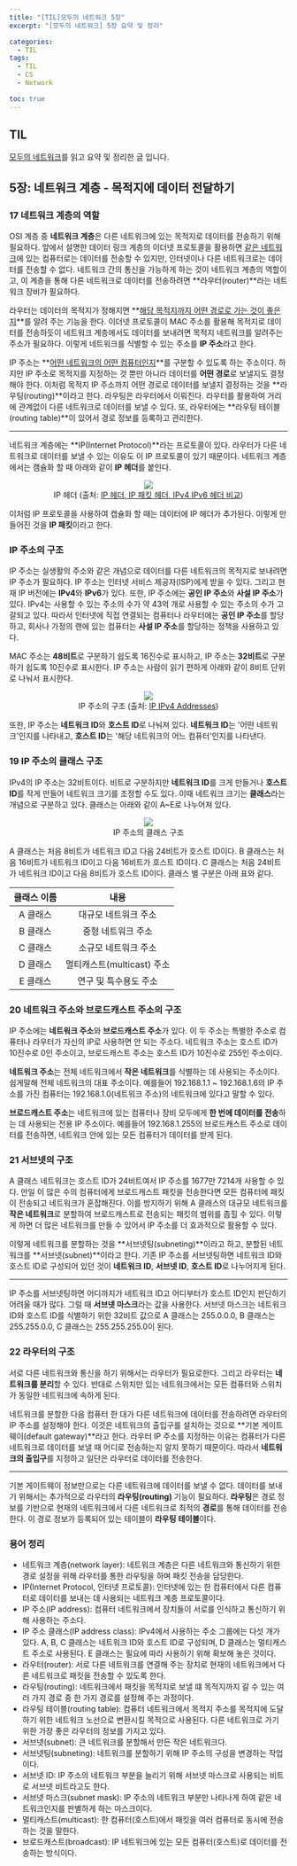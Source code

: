 ```yaml
---
title: "[TIL]모두의 네트워크 5장"
excerpt: "[모두의 네트워크] 5장 요약 및 정리"

categories:
  - TIL
tags:
  - TIL
  - CS
  - Network

toc: true
---
```


## TIL

[모두의 네트워크](http://www.kyobobook.co.kr/product/detailViewKor.laf?mallGb=KOR&ejkGb=KOR&barcode=9791160505030)를 읽고 요약 및 정리한 글 입니다.

## 5장: 네트워크 계층 - 목적지에 데이터 전달하기

### 17 네트워크 계층의 역할

OSI 계층 중 **네트워크 계층**은 다른 네트워크에 있는 목적지로 데이터를 전송하기 위해 필요하다. 앞에서 설명한 데이터 링크 계층의 이더넷 프로토콜을 활용하면 <u>같은 네트워크</u>에 있는 컴퓨터로는 데이터를 전송할 수 있지만, 인터넷이나 다른 네트워크로는 데이터를 전송할 수 없다. 네트워크 간의 통신을 가능하게 하는 것이 네트워크 계층의 역할이고, 이 계층을 통해 다른 네트워크로 데이터를 전송하려면 **라우터(router)**라는 네트워크 장비가 필요하다.

라우터는 데이터의 목적지가 정해지면 **<u>해당 목적지까지 어떤 경로로 가는 것이 좋은지</u>**를 알려 주는 기능을 한다. 이더넷 프로토콜이 MAC 주소를 활용해 목적지로 데이터를 전송하듯이 네트워크 계층에서도 데이터를 보내려면 목적지 네트워크를 알려주는 주소가 필요하다. 이렇게 네트워크를 식별할 수 있는 주소를 **IP 주소**라고 한다.

IP 주소는 **<u>어떤 네트워크의 어떤 컴퓨터인지</u>**를 구분할 수 있도록 하는 주소이다. 하지만 IP 주소로 목적지를 지정하는 것 뿐만 아니라 데이터를 **어떤 경로**로 보낼지도 결정해야 한다. 이처럼 목적지 IP 주소까지 어떤 경로로 데이터를 보낼지 결정하는 것을 **라우팅(routing)**이라고 한다. 라우팅은 라우터에서 이뤄진다. 라우터를 활용하여 거리에 관계없이 다른 네트워크로 데이터를 보낼 수 있다. 또, 라우터에는 **라우팅 테이블(routing table)**이 있어서 경로 정보를 등록하고 관리한다.

---

네트워크 계층에는 **IP(Internet Protocol)**라는 프로토콜이 있다. 라우터가 다른 네트워크로 데이터를 보낼 수 있는 이유도 이 IP 프로토콜이 있기 때문이다. 네트워크 계층에서는 캠슐화 할 때 아래와 같이 **IP 헤더**를 붙인다.

<center>
<img src="http://www.ktword.co.kr/img_data/5185_1.JPG">
<figcaption>IP 헤더 (출처: <a href="http://www.ktword.co.kr/test/view/view.php?m_temp1=5185">  IP 헤더, IP 패킷 헤더, IPv4 IPv6 헤더 비교</a>)</figcaption></center>

이처럼 IP 프로토콜을 사용하여 캡슐화 할 때는 데이터에 IP 헤더가 추가된다. 이렇게 만들어진 것을 **IP 패킷**이라고 한다.

### IP 주소의 구조

IP 주소는 실생활의 주소와 같은 개념으로 데이터를 다른 네트워크의 목적지로 보내려면 IP 주소가 필요하다. IP 주소는 인터넷 서비스 제공자(ISP)에게 받을 수 있다. 그리고 현재 IP 버전에는 **IPv4**와 **IPv6**가 있다. 또한, IP 주소에는 **공인 IP 주소**와 **사설 IP 주소**가 있다. IPv4는 사용할 수 있는 주소의 수가 약 43억 개로 사용할 수 있는 주소의 수가 고갈되고 있다. 따라서 인터넷에 직접 연결되는 컴퓨터나 라우터에는 **공인 IP 주소**를 할당하고, 회사나 가정의 랜에 있는 컴퓨터는 **사설 IP 주소**를 할당하는 정책을 사용하고 있다.

MAC 주소는 **48비트**로 구분하기 쉽도록 16진수로 표시하고, IP 주소는 **32비트**로 구분하기 쉽도록 10진수로 표시한다. IP 주소는 사람이 읽기 편하게 아래와 같이 8비트 단위로 나눠서 표시한다.

<center>
<img src="https://study.com/cimages/multimages/16/512px-ipv4_address.svg.png">
<figcaption>IP 주소의 구조 (출처: <a href="https://study.com/academy/lesson/ipv4-address-structure-classes-and-types.html">IP IPv4 Addresses</a>)</figcaption></center>

또한, IP 주소는 **네트워크 ID**와 **호스트 ID**로 나눠져 있다. **네트워크 ID**는 '어떤 네트워크'인지를 나타내고, **호스트 ID**는 '해당 네트워크의 어느 컴퓨터'인지를 나타낸다.

### 19 IP 주소의 클래스 구조

IPv4의 IP 주소는 32비트이다. 비트로 구분하지만 **네트워크 ID**를 크게 만들거나 **호스트 ID**를 작게 만들어 네트워크 크기를 조정할 수도 있다. 이때 네트워크 크기는 **클래스**라는 개념으로 구분하고 있다. 클래스는 아래와 같이 A~E로 나누어져 있다.

<center>
<img src="https://t1.daumcdn.net/cfile/tistory/99068D495BE8101D34">
<figcaption>IP 주소의 클래스 구조</figcaption></center>

A 클래스는 처음 8비트가 네트워크 ID고 다음 24비트가 호스트 ID이다. B 클래스는 처음 16비트가 네트워크 ID이고 다음 16비트가 호스트 ID이다. C 클래스는 처음 24비트가 네트워크 ID이고 다음 8비트가 호스트 ID이다. 클래스 별 구분은 아래 표와 같다.

| 클래스 이름 |            내용            |
| :---------: | :------------------------: |
|  A 클래스   |    대규모 네트워크 주소    |
|  B 클래스   |     중형 네트워크 주소     |
|  C 클래스   |    소규모 네트워크 주소    |
|  D 클래스   | 멀티캐스트(multicast) 주소 |
|  E 클래스   |   연구 및 특수용도 주소    |

### 20 네트워크 주소와 브로드캐스트 주소의 구조

IP 주소에는 **네트워크 주소**와 **브로드캐스트 주소**가 있다. 이 두 주소는 특별한 주소로 컴퓨터나 라우터가 자신의 IP로 사용하면 안 되는 주소다. 네트워크 주소는 호스트 ID가 10진수로 0인 주소이고, 브로드캐스트 주소는 호스트 ID가 10진수로 255인 주소이다.

**네트워크 주소**는 전체 네트워크에서 **작은 네트워크**를 식별하는 데 사용되는 주소이다. 쉽게말해 전체 네트워크의 대표 주소이다. 예를들어 192.168.1.1 ~ 192.168.1.6의 IP 주소를 가진 컴퓨터는 192.168.1.0(네트워크 주소)의 네트워크에 있다고 말할 수 있다.

**브로드캐스트 주소**는 네트워크에 있는 컴퓨터나 장비 모두에게 **한 번에 데이터를 전송**하는 데 사용되는 전용 IP 주소이다. 예를들어 192.168.1.255의 브로드캐스트 주소로 데이터를 전송하면, 네트워크 안에 있는 모든 컴퓨터가 데이터를 받게 된다.

### 21 서브넷의 구조

A 클래스 네트워크는 호스트 ID가 24비트여서 IP 주소를 1677만 7214개 사용할 수 있다. 만일 이 많은 수의 컴퓨터에게 브로드캐스트 패킷을 전송한다면 모든 컴퓨터에 패킷이 전송되고 네트워크가 혼잡해진다. 이를 방지하기 위해 A 클래스의 대규모 네트워크를 **작은 네트워크**로 분할하여 브로드캐스트로 전송되는 패킷의 범위를 좁힐 수 있다. 이렇게 하면 더 많은 네트워크를 만들 수 있어서 IP 주소를 더 효과적으로 활용할 수 있다.

이렇게 네트워크를 분할하는 것을 **서브넷팅(subneting)**이라고 하고, 분할된 네트워크를 **서브넷(subnet)**이라고 한다. 기존 IP 주소를 서브넷팅하면 네트워크 ID와 호스트 ID로 구성되어 있던 것이 **네트워크 ID**, **서브넷 ID**, **호스트 ID**로 나누어지게 된다.

---

IP 주소를 서브넷팅하면 어디까지가 네트워크 ID고 어디부터가 호스트 ID인지 판단하기 어려울 때가 많다. 그럴 때 **서브넷 마스크**라는 값을 사용한다. 서브넷 마스크는 네트워크 ID와 호스트 ID를 식별하기 위한 32비트 값으로 A 클래스는 255.0.0.0, B 클래스는 255.255.0.0, C 클래스는 255.255.255.0이 된다.

### 22 라우터의 구조

서로 다른 네트워크와 통신을 하기 위해서는 라우터가 필요로한다. 그리고 라우터는 **네트워크를 분리**할 수 있다. 반대로 스위치만 있는 네트워크에서는 모든 컴퓨터와 스위치가 동일한 네트워크에 속하게 된다.

네트워크를 분할한 다음 컴퓨터 한 대가 다른 네트워크에 데이터를 전송하려면 라우터의 IP 주소를 설정해야 한다. 이것은 네트워크의 출입구를 설치하는 것으로 **기본 게이트웨이(default gateway)**라고 한다. 라우터 IP 주소를 지정하는 이유는 컴퓨터가 다른 네트워크로 데이터를 보낼 때 어디로 전송하는지 알지 못하기 때문이다. 따라서 **네트워크의 출입구**를 지정하고 일단은 라우터로 데이터를 전송한다.

---

기본 게이트웨이 정보만으로는 다른 네트워크에 데이터를 보낼 수 없다. 데이터를 보내기 위해서는 추가적으로 라우터의 **라우팅(routing)** 기능이 필요하다. **라우팅**은 경로 정보를 기반으로 현재의 네트워크에서 다른 네트워크로 최적의 **경로**를 통해 데이터를 전송한다. 이 경로 정보가 등록되어 있는 테이블이 **라우팅 테이블**이다.

### 용어 정리

- 네트워크 계층(network layer): 네트워크 계층은 다른 네트워크와 통신하기 위한 경로 설정을 위해 라우터를 통한 라우팅을 하며 패킷 전송을 담당한다.
- IP(Internet Protocol, 인터넷 프로토콜): 인터넷에 있는 한 컴퓨터에서 다른 컴퓨터로 데이터를 보내는 데 사용되는 네트워크 계층 프로토콜이다.
- IP 주소(IP address): 컴퓨터 네트워크에서 장치들이 서로를 인식하고 통신하기 위해 사용하는 주소다.
- IP 주소 클래스(IP address class): IPv4에서 사용하는 주소 그룹에는 다섯 개가 있다. A, B, C 클래스는 네트워크 ID와 호스트 ID로 구성되며, D 클래스는 멀티캐스트 주소로 사용된다. E 클래스는 필요에 따라 사용하기 위해 확보해 놓은 것이다.
- 라우터(router): 서로 다른 네트워크를 연결해 주는 장치로 현재의 네트워크에서 다른 네트워크로 패킷을 전송할 수 있도록 한다.
- 라우팅(routing): 네트워크에서 패킷을 목적지로 보낼 떄 목적지까지 갈 수 있는 여러 가지 경로 중 한 가지 경로를 설정해 주는 과정이다.
- 라우팅 테이블(routing table): 컴퓨터 네트워크에서 목적지 주소를 목적지에 도달하기 위한 네트워크 노선으로 변환시킬 목적으로 사용된다. 다른 네트워크로 가기 위한 가장 좋은 라우터의 정보를 가지고 있다.
- 서브넷(subnet): 큰 네트워크를 분할해서 만든 작은 네트워크다.
- 서브넷팅(subneting): 네트워크를 분할하기 위해 IP 주소의 구성을 변경하는 작업이다.
- 서브넷 ID: IP 주소의 네트워크 부분을 늘리기 위해 서브넷 마스크로 사용되는 비트로 서브넷 비트라고도 한다.
- 서브넷 마스크(subnet mask): IP 주소의 네트워크 부분만 나타나게 하여 같은 네트워크인지를 판별하게 하는 마스크이다.
- 멀티캐스트(multicast): 한 컴퓨터(호스트)에서 패킷을 여러 컴퓨터로 동시에 전송하는 것을 말한다.
- 브로드캐스트(broadcast): IP 네트워크에 있는 모든 컴퓨터(호스트)로 데이터를 전송하는 방식이다.
